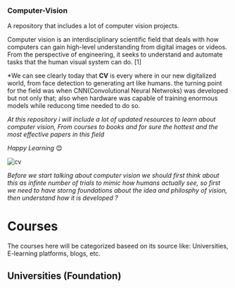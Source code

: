### Computer-Vision
A repository that includes a lot of computer vision projects.

Computer vision is an interdisciplinary scientific field that deals with how computers can gain high-level understanding from digital images or videos. From the perspective of engineering, it seeks to understand and automate tasks that the human visual system can do. [1]

*We can see clearly today that **CV** is every where in our new digitalized world, from face detection to generating art like humans.
the turning point for the field was when CNN(Convolutional Neural Netwroks) was developed but not only that; also when hardware was capable of training enormous models while reducong time needed to do so.

*At this repository i will include a lot of updated resources to learn about computer vision, From courses to books and for sure the hottest and the most effective papers in this field*

*Happy Learning* :blush:

![cv](https://user-images.githubusercontent.com/31109954/109515012-76486280-7a5b-11eb-9c85-e55fa5179524.jpg)

*Before we start talking about computer vision we should first think about this as infinte number of trials to mimic how humans actually see, so first we need to have storng foundations about the idea and philosphy of vision, then understand how it is developed ?*


# Courses
The courses here will be categorized baseed on its source like: Universities, E-learning platforms, blogs, etc.

## Universities (Foundation)

